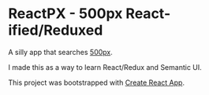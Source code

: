 # ReactPX - 500px React-ified/Reduxed
A silly app that searches [500px](https://www.500px.com).

I made this as a way to learn React/Redux and Semantic UI.

This project was bootstrapped with [Create React App](https://github.com/facebookincubator/create-react-app).


